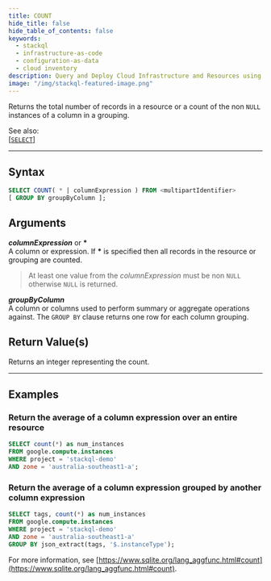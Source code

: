 ```yaml
---
title: COUNT
hide_title: false
hide_table_of_contents: false
keywords:
  - stackql
  - infrastructure-as-code
  - configuration-as-data
  - cloud inventory
description: Query and Deploy Cloud Infrastructure and Resources using SQL
image: "/img/stackql-featured-image.png"
---
```

Returns the total number of records in a resource or a count of the non `NULL` instances of a column in a grouping.  

See also:  
[[` SELECT `]](/docs/language-spec/select)

* * * 

## Syntax

```sql
SELECT COUNT( * | columnExpression ) FROM <multipartIdentifier>
[ GROUP BY groupByColumn ];
```

## Arguments

__*columnExpression*__  or __*__  
A column or expression.  If __*__ is specified then all records in the resource or grouping are counted.  

> At least one value from the *columnExpression* must be non `NULL` otherwise `NULL` is returned.

__*groupByColumn*__  
A column or columns used to perform summary or aggregate operations against.  The `GROUP BY` clause returns one row for each column grouping.

## Return Value(s)

Returns an integer representing the count.

* * *

## Examples

### Return the average of a column expression over an entire resource

```sql
SELECT count(*) as num_instances
FROM google.compute.instances 
WHERE project = 'stackql-demo' 
AND zone = 'australia-southeast1-a';
```

### Return the average of a column expression grouped by another column expression

```sql
SELECT tags, count(*) as num_instances
FROM google.compute.instances 
WHERE project = 'stackql-demo' 
AND zone = 'australia-southeast1-a'
GROUP BY json_extract(tags, '$.instanceType');
```

For more information, see [https://www.sqlite.org/lang_aggfunc.html#count](https://www.sqlite.org/lang_aggfunc.html#count).